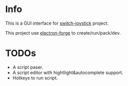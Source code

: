# Info

This is a GUI interface for [switch-joystick](https://github.com/ncwhale/switch-joystick) project.

This project use [electron-forge](https://electronforge.io) to create/run/pack/dev.

# TODOs

* A script paser.
* A script editor with hightlight&autocomplete support.
* Hotkeys to run script.